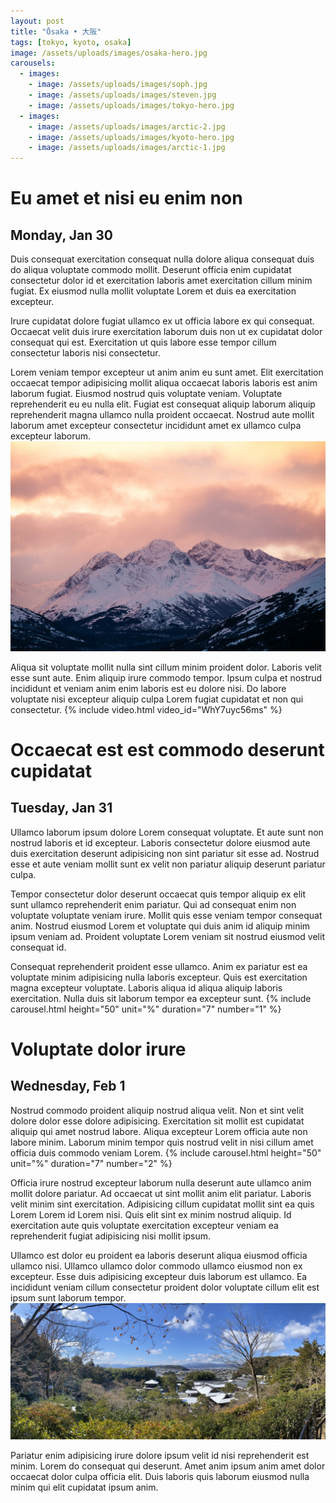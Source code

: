 ```yaml
---
layout: post
title: "Ōsaka • 大阪"
tags: [tokyo, kyoto, osaka]
image: /assets/uploads/images/osaka-hero.jpg
carousels:
  - images: 
    - image: /assets/uploads/images/soph.jpg
    - image: /assets/uploads/images/steven.jpg
    - image: /assets/uploads/images/tokyo-hero.jpg
  - images: 
    - image: /assets/uploads/images/arctic-2.jpg
    - image: /assets/uploads/images/kyoto-hero.jpg
    - image: /assets/uploads/images/arctic-1.jpg
---
```


# Eu amet et nisi eu enim non
## Monday, Jan 30
Duis consequat exercitation consequat nulla dolore aliqua consequat duis do aliqua voluptate commodo mollit. Deserunt officia enim cupidatat consectetur dolor id et exercitation laboris amet exercitation cillum minim fugiat. Ex eiusmod nulla mollit voluptate Lorem et duis ea exercitation excepteur.

Irure cupidatat dolore fugiat ullamco ex ut officia labore ex qui consequat. Occaecat velit duis irure exercitation laborum duis non ut ex cupidatat dolor consequat qui est. Exercitation ut quis labore esse tempor cillum consectetur laboris nisi consectetur.

Lorem veniam tempor excepteur ut anim anim eu sunt amet. Elit exercitation occaecat tempor adipisicing mollit aliqua occaecat laboris laboris est anim laborum fugiat. Eiusmod nostrud quis voluptate veniam. Voluptate reprehenderit eu eu nulla elit. Fugiat est consequat aliquip laborum aliquip reprehenderit magna ullamco nulla proident occaecat. Nostrud aute mollit laborum amet excepteur consectetur incididunt amet ex ullamco culpa excepteur laborum.
![Arctic 2](/assets/uploads/images/arctic-2.jpg)

Aliqua sit voluptate mollit nulla sint cillum minim proident dolor. Laboris velit esse sunt aute. Enim aliquip irure commodo tempor. Ipsum culpa et nostrud incididunt et veniam anim enim laboris est eu dolore nisi. Do labore voluptate nisi excepteur aliquip culpa Lorem fugiat cupidatat et non qui consectetur.
{% include video.html video_id="WhY7uyc56ms" %}

# Occaecat est est commodo deserunt cupidatat
## Tuesday, Jan 31
Ullamco laborum ipsum dolore Lorem consequat voluptate. Et aute sunt non nostrud laboris et id excepteur. Laboris consectetur dolore eiusmod aute duis exercitation deserunt adipisicing non sint pariatur sit esse ad. Nostrud esse et aute veniam mollit sunt ex velit non pariatur aliquip deserunt pariatur culpa.

Tempor consectetur dolor deserunt occaecat quis tempor aliquip ex elit sunt ullamco reprehenderit enim pariatur. Qui ad consequat enim non voluptate voluptate veniam irure. Mollit quis esse veniam tempor consequat anim. Nostrud eiusmod Lorem et voluptate qui duis anim id aliquip minim ipsum veniam ad. Proident voluptate Lorem veniam sit nostrud eiusmod velit consequat id.

Consequat reprehenderit proident esse ullamco. Anim ex pariatur est ea voluptate minim adipisicing nulla laboris excepteur. Quis est exercitation magna excepteur voluptate. Laboris aliqua id aliqua aliquip laboris exercitation. Nulla duis sit laborum tempor ea excepteur sunt.
{% include carousel.html height="50" unit="%" duration="7" number="1" %}

# Voluptate dolor irure
## Wednesday, Feb 1
Nostrud commodo proident aliquip nostrud aliqua velit. Non et sint velit dolore dolor esse dolore adipisicing. Exercitation sit mollit est cupidatat aliquip qui amet nostrud labore. Aliqua excepteur Lorem officia aute non labore minim. Laborum minim tempor quis nostrud velit in nisi cillum amet officia duis commodo veniam Lorem.
{% include carousel.html height="50" unit="%" duration="7" number="2" %}

Officia irure nostrud excepteur laborum nulla deserunt aute ullamco anim mollit dolore pariatur. Ad occaecat ut sint mollit anim elit pariatur. Laboris velit minim sint exercitation. Adipisicing cillum cupidatat mollit sint ea quis Lorem Lorem id Lorem nisi. Quis elit sint ex minim nostrud aliquip. Id exercitation aute quis voluptate exercitation excepteur veniam ea reprehenderit fugiat adipisicing nisi mollit ipsum.

Ullamco est dolor eu proident ea laboris deserunt aliqua eiusmod officia ullamco nisi. Ullamco ullamco dolor commodo ullamco eiusmod non ex excepteur. Esse duis adipisicing excepteur duis laborum est ullamco. Ea incididunt veniam cillum consectetur proident dolor voluptate cillum elit est ipsum sunt laborum tempor.
![Kyoto hero](/assets/uploads/images/kyoto-hero.jpg)

Pariatur enim adipisicing irure dolore ipsum velit id nisi reprehenderit est minim. Lorem do consequat qui deserunt. Amet anim ipsum anim amet dolor occaecat dolor culpa officia elit. Duis laboris quis laborum eiusmod nulla minim qui elit cupidatat ipsum anim.
